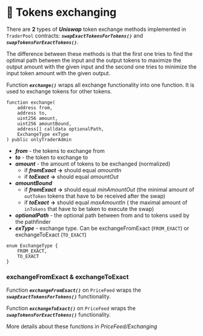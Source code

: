 # 🔄 Tokens exchanging

There are **2** types of ***Uniswap*** token exchange methods implemented in `TraderPool` contracts: ***`swapExactTokensForTokens()`*** and ***`swapTokensForExactTokens()`***. 

The difference between these methods is that the first one tries to find the optimal path between the input and the output tokens to maximize the output amount with the given input and the second one tries to minimize the input token amount with the given output.

Function ***`exchange()`*** wraps all exchange functionality into one function. It is used to exchange tokens for other tokens.

```solidity
function exchange(
    address from,
    address to,
    uint256 amount,
    uint256 amountBound,
    address[] calldata optionalPath,
    ExchangeType exType
) public onlyTraderAdmin
```
- ***from*** - the tokens to exchange from
- ***to*** - the token to exchange to
- ***amount*** - the amount of tokens to be exchanged (normalized)
    - if ***fromExact*** **->** should equal *amountIn*
    - if ***toExact*** **->** should equal *amountOut*
- ***amountBound*** 
    - if ***fromExact*** **->** should equal *minAmountOut* (the minimal amount of `outToken` tokens that have to be received after the swap)
    - if ***toExact*** **->** should equal *maxAmountIn* ( the maximal amount of `inTokens` that have to be taken to execute the swap)
- ***optionalPath*** - the optional path between from and to tokens used by the pathfinder
- ***exType*** - exchange type. Can be exchangeFromExact (`FROM_EXACT`) or exchangeToExact (`TO_EXACT`)

```solidity
enum ExchangeType {
    FROM_EXACT,
    TO_EXACT
}
```


### exchangeFromExact & exchangeToExact

Function ***`exchangeFromExact()`*** on `PriceFeed` wraps the ***`swapExactTokensForTokens()`*** functionality. 

Function ***`exchangeToExact()`*** on `PriceFeed` wraps the ***`swapTokensForExactTokens()`*** functionality. 

More details about these functions in *PriceFeed/Exchanging* 
